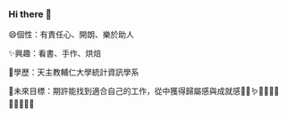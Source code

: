 ### Hi there 👋

<!--
**aquamolfish/aquamolfish** is a ✨ _special_ ✨ repository because its `README.md` (this file) appears on your GitHub profile.

Here are some ideas to get you started:

- 🔭 I’m currently working on ...
- 🌱 I’m currently learning ...
- 👯 I’m looking to collaborate on ...
- 🤔 I’m looking for help with ...
- 💬 Ask me about ...
- 📫 How to reach me: ...
- 😄 Pronouns: ...
- ⚡ Fun fact: ...
-->
😄個性：有責任心、開朗、樂於助人

✨興趣：看書、手作、烘焙

📖學歷：天主教輔仁大學統計資訊學系

🔭未來目標：期許能找到適合自己的工作，從中獲得歸屬感與成就感🌝😆🪱🐺🐥🧸🦠💯💯💯💯💯
